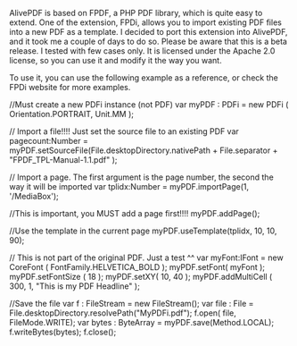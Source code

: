 AlivePDF is based on FPDF, a PHP PDF library, which is quite easy to extend. One of the extension, FPDi, allows you to import existing PDF files into a new PDF as a template. I decided to port this extension into AlivePDF, and it took me a couple of days to do so.
Please be aware that this is a beta release. I tested with few cases only. It is licensed under the Apache 2.0 license, so you can use it and modify it the way you want.

To use it, you can use the following example as a reference, or check the FPDi website for more examples.

//Must create a new PDFi instance (not PDF)
	var myPDF : PDFi = new PDFi ( Orientation.PORTRAIT, Unit.MM );

// Import a file!!!! Just set the source file to an existing PDF
	var pagecount:Number = myPDF.setSourceFile(File.desktopDirectory.nativePath + File.separator + "FPDF_TPL-Manual-1.1.pdf" );

// Import a page. The first argument is the page number, the second the way it will be imported
	var tplidx:Number = myPDF.importPage(1, '/MediaBox'); 

//This is important, you MUST add a page first!!!!
	myPDF.addPage();

//Use the template in the current page
	myPDF.useTemplate(tplidx, 10, 10, 90);

// This is not part of the original PDF. Just a test ^^
	var myFont:IFont = new CoreFont ( FontFamily.HELVETICA_BOLD );
	myPDF.setFont( myFont );
	myPDF.setFontSize ( 18 );
	myPDF.setXY( 10, 40 );
	myPDF.addMultiCell ( 300, 1, "This is my PDF Headline" );

//Save the file
	var f : FileStream = new FileStream();
	var file : File = File.desktopDirectory.resolvePath("MyPDFi.pdf");
	f.open( file, FileMode.WRITE);
	var bytes : ByteArray = myPDF.save(Method.LOCAL);
	f.writeBytes(bytes);
	f.close();  

